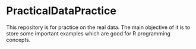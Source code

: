 # PracticalDataPractice
This repository is for practice on the real data. The main objective of it is to store some important examples which are good for R programming concepts.
